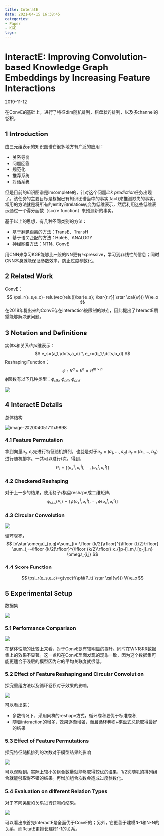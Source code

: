 ```yaml
---
title: InteratE
date: 2021-04-15 16:38:45
categories:
- Paper
- KGE
tags:
---
```


#  InteractE: Improving Convolution-based Knowledge Graph Embeddings by Increasing Feature Interactions

2019-11-12

在ConvE的基础上，进行了特征dim随机排列，棋盘状的排列，以及多channel的卷积。

<!--more-->

## 1 Introduction

由三元组表示的知识图谱在很多地方有广泛的应用：

- 关系导出
- 问题回答
- 规范化
- 推荐系统
- 对话系统

但是目前的知识图谱是imcomplete的，针对这个问题*link prediction*任务出现了。该任务的主要目标是根据已有知识图谱当中的事实(fact)来推测缺失的事实。常用的方法就是将所有的entity和relation转变为低维表示，然后利用这些低维表示通过一个得分函数（score function）来预测新的事实。

基于以上的思想，有几种不同类别的方法：

- 基于翻译距离的方法：TransE、TransH
- 基于语义匹配的方法：HoleE、ANALOGY
- 神经网络方法：NTN、ConvE

用CNN来学习KGE能够比一般的NN更有expressive，学习到非线性的信息；同时CNN本身就能保证参数效率，防止过度参数化。

## 2 Related Work

ConvE：
$$
\psi_r(e_s,e_o)=relu(vec(relu([\bar{e_s}; \bar{r_r}] \star \cal{w})) W)e_o
$$
在2018年提出来的ConvE存在interaction被限制的缺点，因此提出了InteractE期望能够解决该问题。

## 3 Notation and Deﬁnitions

实体$s$和关系$r$的$d$维表示：
$$
e_s=(a_1,\dots,a_d) \\
e_r=(b_1,\dots,b_d)
$$
Reshaping Function：
$$
\phi: R^d\times R^d=R^{m\times n}
$$
$\phi$函数有以下几种类型：$\phi_{stk},\ \phi_{alt},\ \phi_{chk}$

![](https://lxy-blog-pics.oss-cn-beijing.aliyuncs.com/asssets/image-20200405164138063.png)

## 4 InteractE Details

总体结构

![image-20200405171149898](https://lxy-blog-pics.oss-cn-beijing.aliyuncs.com/asssets/image-20200405191734032.png)

### 4.1 Feature Permutation

拿到向量$e_s,\ e_r$先进行特征随机排列，也就是对于$e_s=(a_1,\dots,a_d)\ 
e_r=(b_1,\dots,b_d)$进行随机排序。一共可以进行$t$次。得到，
$$
P_t=[(e_s^1,e_r^1),\cdots,(e_s^t,e_r^t)]
$$

### 4.2 Checkered Reshaping

对于上一步的结果，使用格子/棋盘reshape成二维矩阵，
$$
\phi_{chk}(P_t)=[\phi(e_s^1,e_r^1),\cdots,\phi(e_s^t,e_r^t)]
$$

### 4.3 Circular Convolution

![](https://lxy-blog-pics.oss-cn-beijing.aliyuncs.com/asssets/image-20200405191900132.png)

循环卷积，
$$
[x\star \omega]_{p,q}=\sum_{i=-\lfloor {k/2}\rfloor}^{\lfloor {k/2}\rfloor} \sum_{j=-\lfloor {k/2}\rfloor}^{\lfloor {k/2}\rfloor} x_{[p-i]_m,\ [q-j]_n} \omega_{i,j}
$$

### 4.4 Score Function

$$
\psi_r(e_s,e_o)=g(vec(f(\phi(P_t) \star \cal{w})) W)e_o
$$

## 5 Experimental Setup

数据集

![](https://lxy-blog-pics.oss-cn-beijing.aliyuncs.com/asssets/image-20200405192616146.png)

### 5.1 Performance Comparison

![](https://lxy-blog-pics.oss-cn-beijing.aliyuncs.com/asssets/image-20200405193118638.png)

在整体性能的比较上来看，对于ConvE是有较明显的提升。同时在WN18RR数据集上的效果不显著。这一点和在ConvE里面发现的现象一致，因为这个数据集可能更适合于浅层的模型因为它的平均关联度就很低。

### 5.2 Effect of Feature Reshaping and Circular Convolution

探究重组方法以及循环卷积对于效果的影响。

![](https://lxy-blog-pics.oss-cn-beijing.aliyuncs.com/asssets/image-20200405171149898.png)

可以看出来：

- 多数情况下，采用同样的reshape方式，循环卷积要优于标准卷积
- 随着interaction的增多，效果逐渐增强，而且循环卷积+棋盘式总能取得最好的结果

### 5.3 Effect of Feature Permutations

探究特征随机排列的次数对于模型结果的影响

![](https://lxy-blog-pics.oss-cn-beijing.aliyuncs.com/asssets/image-20200405193453990.png)

可以观察到，实际上较小的组合数量就能够取得较优的结果，1/2次随机的排列组合就能够取得不错的结果。再增加组合次数会造成过度参数化。

### 5.4 Evaluation on different Relation Types

对于不同类型的关系进行预测的结果。

![](https://lxy-blog-pics.oss-cn-beijing.aliyuncs.com/asssets/image-20200405171009766.png)

可以看出来首先InteractE是全面优于ConvE的；另外，它更善于建模N-1和N-N的关系，而RotatE更擅长建模1-1的关系。